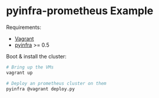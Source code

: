 # pyinfra-prometheus Example

Requirements:

+ [Vagrant](https://vagrantup.com)
+ [pyinfra](https://github.com/Fizzadar/pyinfra) >= 0.5

Boot & install the cluster:

```sh
# Bring up the VMs
vagrant up

# Deploy an prometheus cluster on them
pyinfra @vagrant deploy.py
```
